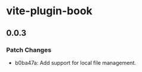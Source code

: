 # vite-plugin-book

## 0.0.3

### Patch Changes

-   b0ba47a: Add support for local file management.
